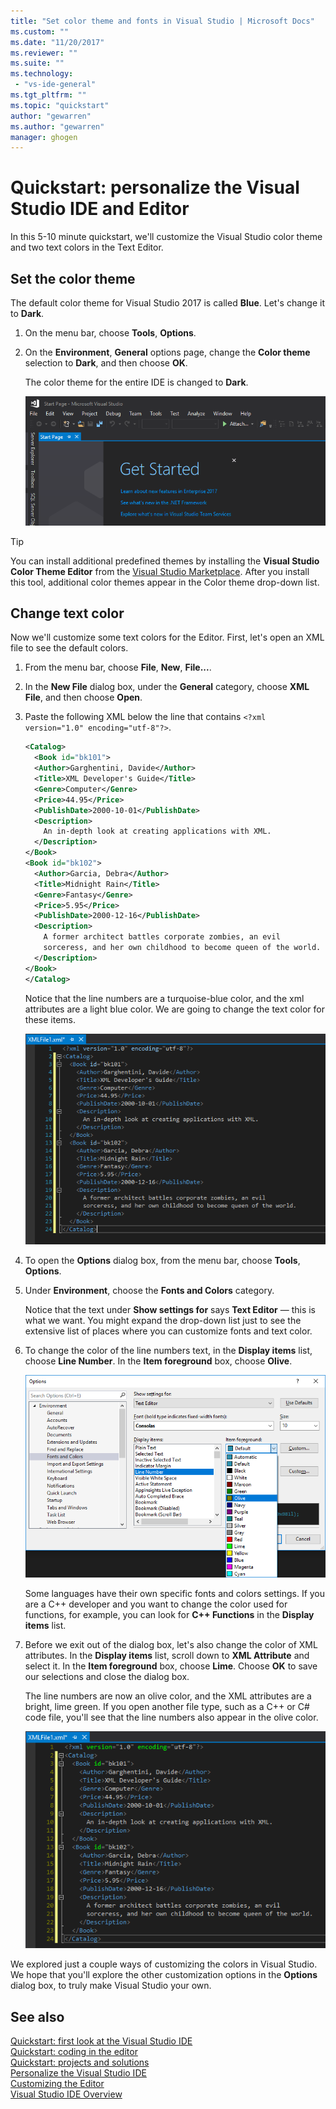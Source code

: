 ```yaml
---
title: "Set color theme and fonts in Visual Studio | Microsoft Docs"
ms.custom: ""
ms.date: "11/20/2017"
ms.reviewer: ""
ms.suite: ""
ms.technology:
 - "vs-ide-general"
ms.tgt_pltfrm: ""
ms.topic: "quickstart"
author: "gewarren"
ms.author: "gewarren"
manager: ghogen
---
```

# Quickstart: personalize the Visual Studio IDE and Editor

In this 5-10 minute quickstart, we'll customize the Visual Studio color theme and two text colors in the Text Editor.

## Set the color theme

The default color theme for Visual Studio 2017 is called **Blue**. Let's change it to **Dark**.

1. On the menu bar, choose **Tools**, **Options**.

1. On the **Environment**, **General** options page, change the **Color theme** selection to **Dark**, and then choose **OK**.

   The color theme for the entire IDE is changed to **Dark**.

   ![VS in a dark theme](media/quickstart-personalize-dark-theme.png)

> [!TIP]
> You can install additional predefined themes by installing the **Visual Studio Color Theme Editor** from the [Visual Studio Marketplace](https://marketplace.visualstudio.com/items?itemName=VisualStudioProductTeam.VisualStudio2017ColorThemeEditor). After you install this tool, additional color themes appear in the Color theme drop-down list.

## Change text color

Now we'll customize some text colors for the Editor. First, let's open an XML file to see the default colors.

1. From the menu bar, choose **File**, **New**, **File...**.

1. In the **New File** dialog box, under the **General** category, choose **XML File**, and then choose **Open**.

1. Paste the following XML below the line that contains `<?xml version="1.0" encoding="utf-8"?>`.

   ```xml
   <Catalog>
     <Book id="bk101">
     <Author>Garghentini, Davide</Author>
     <Title>XML Developer's Guide</Title>
     <Genre>Computer</Genre>
     <Price>44.95</Price>
     <PublishDate>2000-10-01</PublishDate>
     <Description>
       An in-depth look at creating applications with XML.
     </Description>
   </Book>
   <Book id="bk102">
     <Author>Garcia, Debra</Author>
     <Title>Midnight Rain</Title>
     <Genre>Fantasy</Genre>
     <Price>5.95</Price>
     <PublishDate>2000-12-16</PublishDate>
     <Description>
       A former architect battles corporate zombies, an evil
       sorceress, and her own childhood to become queen of the world.
     </Description>
   </Book>
   </Catalog>
   ```

   Notice that the line numbers are a turquoise-blue color, and the xml attributes are a light blue color. We are going to change the text color for these items.

   ![XML file font colors](media/quickstart-personalize-xml-file.png)

1. To open the **Options** dialog box, from the menu bar, choose **Tools**, **Options**.

1. Under **Environment**, choose the **Fonts and Colors** category.

   Notice that the text under **Show settings for** says **Text Editor** &mdash; this is what we want. You might expand the drop-down list just to see the extensive list of places where you can customize fonts and text color.

1. To change the color of the line numbers text, in the **Display items** list, choose **Line Number**. In the **Item foreground** box, choose **Olive**.

   ![Options dialog box, Fonts and Colors category](media/quickstart-personalize-line-number-color.png)

   Some languages have their own specific fonts and colors settings. If you are a C++ developer and you want to change the color used for functions, for example, you can look for **C++ Functions** in the **Display items** list.

1. Before we exit out of the dialog box, let's also change the color of XML attributes. In the **Display items** list, scroll down to **XML Attribute** and select it. In the **Item foreground** box, choose **Lime**. Choose **OK** to save our selections and close the dialog box.

   The line numbers are now an olive color, and the XML attributes are a bright, lime green. If you open another file type, such as a C++ or C# code file, you'll see that the line numbers also appear in the olive color.

   ![XML file with new font colors](media/quickstart-personalize-xml-file-new-colors.png)

We explored just a couple ways of customizing the colors in Visual Studio. We hope that you'll explore the other customization options in the **Options** dialog box, to truly make Visual Studio your own.

## See also

[Quickstart: first look at the Visual Studio IDE](../ide/quickstart-ide-orientation.md)  
[Quickstart: coding in the editor](../ide/quickstart-editor.md)  
[Quickstart: projects and solutions](../ide/quickstart-projects-solutions.md)  
[Personalize the Visual Studio IDE](../ide/personalizing-the-visual-studio-ide.md)  
[Customizing the Editor](../ide/customizing-the-editor.md)  
[Visual Studio IDE Overview](../ide/visual-studio-ide.md)